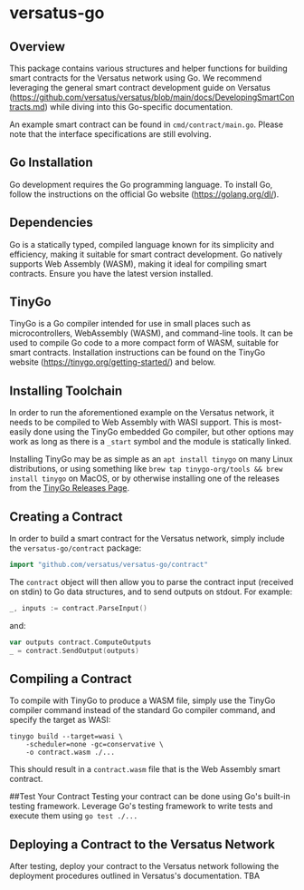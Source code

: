 # versatus-go

## Overview

This package contains various structures and helper functions for building smart contracts for the Versatus network using Go. We recommend leveraging the general smart contract development guide on Versatus (https://github.com/versatus/versatus/blob/main/docs/DevelopingSmartContracts.md) while diving into this Go-specific documentation.

An example smart contract can be found in `cmd/contract/main.go`. Please note that the interface specifications are still evolving.

## Go Installation
Go development requires the Go programming language. To install Go, follow the instructions on the official Go website (https://golang.org/dl/).

## Dependencies

Go is a statically typed, compiled language known for its simplicity and efficiency, making it suitable for smart contract development. Go natively supports Web Assembly (WASM), making it ideal for compiling smart contracts. Ensure you have the latest version installed.

## TinyGo
TinyGo is a Go compiler intended for use in small places such as microcontrollers, WebAssembly (WASM), and command-line tools. It can be used to compile Go code to a more compact form of WASM, suitable for smart contracts. Installation instructions can be found on the TinyGo website (https://tinygo.org/getting-started/) and below.

## Installing Toolchain

In order to run the aforementioned example on the Versatus network, it needs to be compiled to Web Assembly with WASI support. This is most-easily done using the TinyGo embedded Go compiler, but other options may work as long as there is a `_start` symbol and the module is statically linked.

Installing TinyGo may be as simple as an `apt install tinygo` on many Linux distributions, or using something like `brew tap tinygo-org/tools && brew install tinygo` on MacOS, or by otherwise installing one of the releases from the [TinyGo Releases Page](https://github.com/tinygo-org/tinygo/releases).

## Creating a Contract

In order to build a smart contract for the Versatus network, simply include the `versatus-go/contract` package:

```go
import "github.com/versatus/versatus-go/contract"
```

The `contract` object will then allow you to parse the contract input (received on stdin) to Go data structures, and to send outputs on stdout. For example:

```go
_, inputs := contract.ParseInput()
```

and:

```go
var outputs contract.ComputeOutputs
_ = contract.SendOutput(outputs)
```

## Compiling a Contract

To compile with TinyGo to produce a WASM file, simply use the TinyGo compiler command instead of the standard Go compiler command, and specify the target as WASI:

```
tinygo build --target=wasi \
    -scheduler=none -gc=conservative \
    -o contract.wasm ./...
```

This should result in a `contract.wasm` file that is the Web Assembly smart contract.


##Test Your Contract
Testing your contract can be done using Go's built-in testing framework. Leverage Go's testing framework to write tests and execute them using `go test ./...`

## Deploying a Contract to the Versatus Network
After testing, deploy your contract to the Versatus network following the deployment procedures outlined in Versatus's documentation.
TBA

